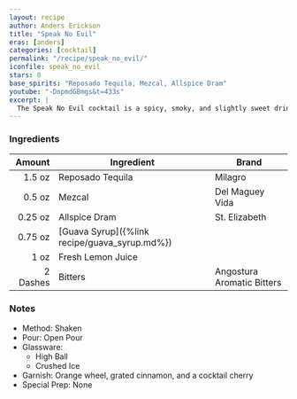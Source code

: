 ```yaml
---
layout: recipe
author: Anders Erickson
title: "Speak No Evil"
eras: [anders]
categories: [cocktail]
permalink: "/recipe/speak_no_evil/"
iconfile: speak_no_evil
stars: 0
base_spirits: "Reposado Tequila, Mezcal, Allspice Dram"
youtube: "-DnpmdGBmgs&t=433s"
excerpt: |
  The Speak No Evil cocktail is a spicy, smoky, and slightly sweet drink that features mezcal as its base spirit.
---
```


### Ingredients

|   Amount | Ingredient                                    | Brand                      |
| -------: | --------------------------------------------- | -------------------------- |
|   1.5 oz | Reposado Tequila                              | Milagro                    |
|   0.5 oz | Mezcal                                        | Del Maguey Vida            |
|  0.25 oz | Allspice Dram                                 | St. Elizabeth              |
|  0.75 oz | [Guava Syrup]({%link recipe/guava_syrup.md%}) |                            |
|     1 oz | Fresh Lemon Juice                             |                            |
| 2 Dashes | Bitters                                       | Angostura Aromatic Bitters |

### Notes

- Method: Shaken
- Pour: Open Pour
- Glassware:
  - High Ball
  - Crushed Ice
- Garnish: Orange wheel, grated cinnamon, and a cocktail cherry
- Special Prep: None
